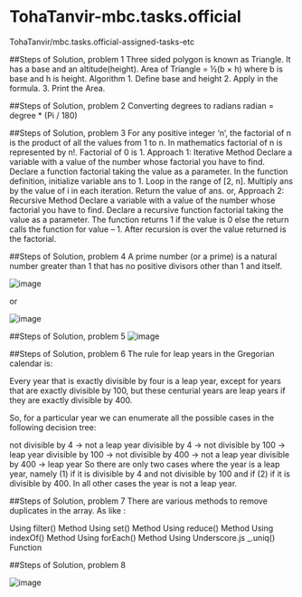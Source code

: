 # TohaTanvir-mbc.tasks.official
TohaTanvir/mbc.tasks.official-assigned-tasks-etc

##Steps of Solution, problem 1
                  Three sided polygon is known as Triangle. It has a base and an altitude(height).
                  Area of Triangle = ½(b × h) where b is base and h is height.
                      Algorithm
                      1. Define base and height
                      2. Apply in the formula.
                      3. Print the Area.

##Steps of Solution, problem 2
                Converting degrees to radians
                radian = degree * (Pi / 180)

##Steps of Solution, problem 3
    For any positive integer ‘n’, the factorial of n is the product of all the values from 1 to n. In mathematics factorial of n is     represented by n!. Factorial of 0 is 1.
              Approach 1: Iterative Method
                Declare a variable with a value of the number whose factorial you have to find.
                Declare a function factorial taking the value as a parameter.
                In the function definition, initialize variable ans to 1.
                Loop in the range of [2, n].
                Multiply ans by the value of i in each iteration.
                Return the value of ans.
or,
              Approach 2: Recursive Method
                Declare a variable with a value of the number whose factorial you have to find.
                Declare a recursive function factorial taking the value as a parameter.
                The function returns 1 if the value is 0 else the return calls the function for value – 1.
                After recursion is over the value returned is the factorial.

##Steps of Solution, problem 4
A prime number (or a prime) is a natural number greater than 1 that has no positive divisors other than 1 and itself.

![image](https://github.com/TohaTanvir/TohaTanvir-mbc.tasks.official/assets/87535510/5f3b0a7a-88c4-4ad9-a6f6-10f0330ed741)

or

![image](https://github.com/TohaTanvir/TohaTanvir-mbc.tasks.official/assets/87535510/1acb5805-ddf0-44b3-be63-767276cfcfbc)

##Steps of Solution, problem 5
![image](https://github.com/TohaTanvir/TohaTanvir-mbc.tasks.official/assets/87535510/a90e6f8f-9b79-4ab9-b3c4-f726192eb3ec)

##Steps of Solution, problem 6
  The rule for leap years in the Gregorian calendar is:
  
  Every year that is exactly divisible by four is a leap year, except for years that are exactly divisible by 100, but these centurial years are leap years if they are exactly divisible by 400.
  
  So, for a particular year we can enumerate all the possible cases in the following decision tree:
  
  not divisible by 4 -> not a leap year
  divisible by 4 ->
  not divisible by 100 -> leap year
  divisible by 100 ->
  not divisible by 400 -> not a leap year
  divisible by 400 -> leap year
  So there are only two cases where the year is a leap year, namely (1) if it is divisible by 4 and not divisible by 100 and if (2) if it is divisible by 400. In all other cases the year is not a leap year.


##Steps of Solution, problem 7
  There are various methods to remove duplicates in the array. As like :
  
  Using filter() Method
  Using set() Method
  Using reduce() Method
  Using indexOf() Method
  Using forEach() Method
  Using Underscore.js _.uniq() Function

##Steps of Solution, problem 8


![image](https://github.com/TohaTanvir/TohaTanvir-mbc.tasks.official/assets/87535510/acefe002-ac5f-4385-aec1-ba9e3a52a91d)

